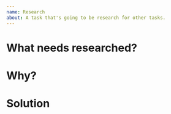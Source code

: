 ```yaml
---
name: Research
about: A task that's going to be research for other tasks. 
---
```

<!--- Provide a short summary in the Title -->
# What needs researched?
<!--- Provide a description of the research that needs done. -->

# Why?
<!--- Why do we need to research this? What purpose will it serve? -->

# Solution
<!--- Tell us the results of the research, include pictures if necessary!! -->
